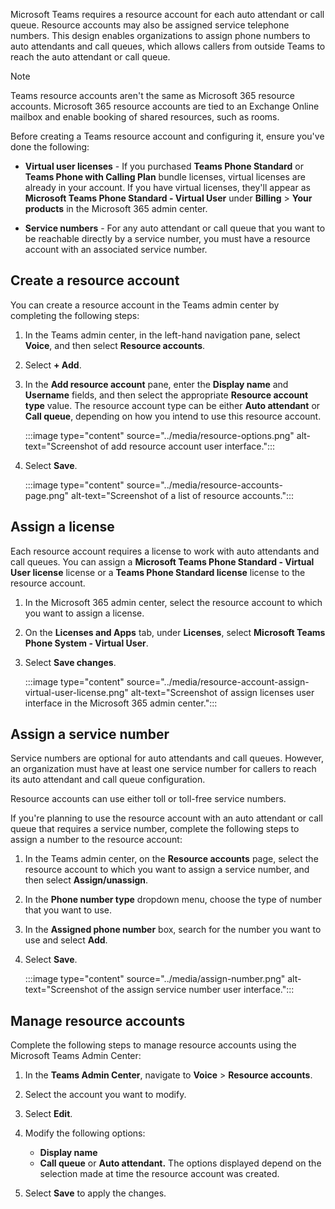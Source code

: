 Microsoft Teams requires a resource account for each auto attendant or call queue. Resource accounts may also be assigned service telephone numbers. This design enables organizations to assign phone numbers to auto attendants and call queues, which allows callers from outside Teams to reach the auto attendant or call queue.

> [!NOTE]
> Teams resource accounts aren't the same as Microsoft 365 resource accounts. Microsoft 365 resource accounts are tied to an Exchange Online mailbox and enable booking of shared resources, such as rooms.

Before creating a Teams resource account and configuring it, ensure you've done the following:

* **Virtual user licenses** - If you purchased **Teams Phone Standard** or **Teams Phone with Calling Plan** bundle licenses, virtual licenses are already in your account. If you have virtual licenses, they'll appear as **Microsoft Teams Phone Standard - Virtual User** under **Billing** > **Your products** in the Microsoft 365 admin center. 

* **Service numbers** - For any auto attendant or call queue that you want to be reachable directly by a service number, you must have a resource account with an associated service number.


## Create a resource account

You can create a resource account in the Teams admin center by completing the following steps:

1. In the Teams admin center, in the left-hand navigation pane, select **Voice**, and then select **Resource accounts**.

2. Select **+ Add**.

3. In the **Add resource account** pane, enter the **Display name** and **Username** fields, and then select the appropriate **Resource account type** value. The resource account type can be either **Auto attendant** or **Call queue**, depending on how you intend to use this resource account.

	:::image type="content" source="../media/resource-options.png" alt-text="Screenshot of add resource account user interface.":::

4. Select **Save**.

	:::image type="content" source="../media/resource-accounts-page.png" alt-text="Screenshot of a list of resource accounts.":::

## Assign a license

Each resource account requires a license to work with auto attendants and call queues. You can assign a **Microsoft Teams Phone Standard - Virtual User license** license or a **Teams Phone Standard license** license to the resource account.

1. In the Microsoft 365 admin center, select the resource account to which you want to assign a license.

2. On the **Licenses and Apps** tab, under **Licenses**, select **Microsoft Teams Phone System - Virtual User**.

3. Select **Save changes**.

	:::image type="content" source="../media/resource-account-assign-virtual-user-license.png" alt-text="Screenshot of assign licenses user interface in the Microsoft 365 admin center.":::

## Assign a service number

Service numbers are optional for auto attendants and call queues. However, an organization must have at least one service number for callers to reach its auto attendant and call queue configuration.

Resource accounts can use either toll or toll-free service numbers.

If you're planning to use the resource account with an auto attendant or call queue that requires a service number, complete the following steps to assign a number to the resource account:

1. In the Teams admin center, on the **Resource accounts** page, select the resource account to which you want to assign a service number, and then select **Assign/unassign**.

2. In the **Phone number type** dropdown menu, choose the type of number that you want to use.

3. In the **Assigned phone number** box, search for the number you want to use and select **Add**.

4. Select **Save**.

	:::image type="content" source="../media/assign-number.png" alt-text="Screenshot of the assign service number user interface.":::

## Manage resource accounts 

Complete the following steps to manage resource accounts using the Microsoft Teams Admin Center:

1. In the **Teams Admin Center**, navigate to **Voice** > **Resource accounts**.
2. Select the account you want to modify.
3. Select **Edit**.
4. Modify the following options:

	- **Display name**
	- **Call queue** or **Auto attendant.** The options displayed depend on the selection made at time the resource account was created.

5. Select **Save** to apply the changes.
